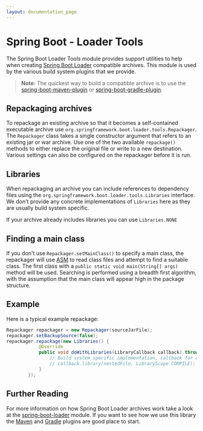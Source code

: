 ```yaml
---
layout: documentation_page
---
```

# Spring Boot - Loader Tools
The Spring Boot Loader Tools module provides support utilities to help when creating
[Spring Boot Loader](../spring-boot-loader) compatible archives. This module is
used by the various build system plugins that we provide.

> **Note:** The quickest way to build a compatible archive is to use the
> [spring-boot-maven-plugin](../spring-boot-maven-plugin) or
> [spring-boot-gradle-plugin](../spring-boot-gradle-plugin).

## Repackaging archives
To repackage an existing archive so that it becomes a self-contained executable archive
use `org.springframework.boot.loader.tools.Repackager`. The `Repackager` class takes a
single constructor argument that refers to an existing jar or war archive. Use one of the
two available `repackage()` methods to either replace the original file or write to a new
destination. Various settings can also be configured on the repackager before it is
run.

## Libraries
When repackaging an archive you can include references to dependency files using the
`org.springframework.boot.loader.tools.Libraries` interface. We don't provide any
concrete implementations of `Libraries` here as they are usually build system specific.

If your archive already includes libraries you can use `Libraries.NONE`

## Finding a main class
If you don't use `Repackager.setMainClass()` to specify a main class, the repackager will
use [ASM](http://asm.ow2.org/) to read class files and attempt to find a suitable class.
The first class with a `public static void main(String[] args)` method will be used.
Searching is performed using a breadth first algorithm, with the assumption that the main
class will appear high in the package structure.

## Example
Here is a typical example repackage:

```java
Repackager repackager = new Repackager(sourceJarFile);
repackager.setBackupSource(false);
repackager.repackage(new Libraries() {
			@Override
			public void doWithLibraries(LibraryCallback callback) throws IOException {
				// Build system specific implementation, callback for each dependency
				// callback.library(nestedFile, LibraryScope.COMPILE);
			}
		});

```

## Further Reading
For more information on how Spring Boot Loader archives work take a look at the
[spring-boot-loader](../spring-boot-loader) module. If you want to see how we use this
library the [Maven](../spring-boot-maven-plugin) and
[Gradle](../spring-boot-gradle-plugin) plugins are good place to start.
